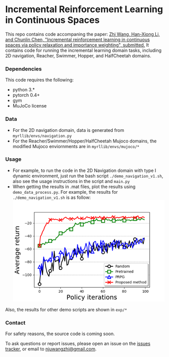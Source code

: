 # Incremental Reinforcement Learning in Continuous Spaces

This repo contains code accompaning the paper: [Zhi Wang, Han-Xiong Li, and Chunlin Chen, "Incremental reinforcement learning in continuous spaces via policy relaxation and importance weighting", submitted.](https://heyuanmingong.github.io)
It contains code for running the incremental learning domain tasks, including 2D navigation, Reacher, Swimmer, Hopper, and HalfCheetah domains.

### Dependencies
This code requires the following:
* python 3.\*
* pytorch 0.4+
* gym
* MuJoCo license

### Data
* For the 2D navigation domain, data is generated from `myrllib/envs/navigation.py`
* For the Reacher/Swimmer/Hopper/HalfCheetah Mujoco domains, the modified Mujoco enviornments are in `myrllib/envs/mujoco/*`

### Usage 
* For example, to run the code in the 2D Navigation domain with type I dynamic environment, just run the bash script `./demo_navigation_v1.sh`, also see the usage instructions in the script and `main.py`
* When getting the results in .mat files, plot the results using `demo_data_process.py`. For example, the results for `./demo_navigation_v1.sh` is as follow:
![experimental results for navigation domain](https://github.com/HeyuanMingong/irl_cs/blob/master/exp/demo_navigation_v1.png)

Also, the results for other demo scripts are shown in `exp/*`

### Contact 
For safety reasons, the source code is coming soon.

To ask questions or report issues, please open an issue on the [issues tracker](https://github.com/HeyuanMingong/irl_cs/issues), or email to njuwangzhi@gmail.com.
 


